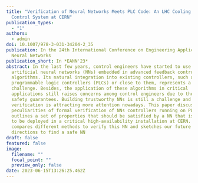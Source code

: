 ```yaml
---
title: "Verification of Neural Networks Meets PLC Code: An LHC Cooling Tower
  Control System at CERN"
publication_types:
  - "1"
authors:
  - admin
doi: 10.1007/978-3-031-34204-2_35
publication: In the 24th International Conference on Engineering Applications of
  Neural Networks
publication_short: In *EANN'23*
abstract: In the last few years, control engineers have started to use
  artificial neural networks (NNs) embedded in advanced feedback control
  algorithms. Its natural integration into existing controllers, such as
  programmable logic controllers (PLCs) or close to them, represents a
  challenge. Besides, the application of these algorithms in critical
  applications still raises concerns among control engineers due to the lack of
  safety guarantees. Building trustworthy NNs is still a challenge and their
  verification is attracting more attention nowadays. This paper discusses the
  peculiarities of formal verification of NNs controllers running on PLCs. It
  outlines a set of properties that should be satisfied by a NN that is intended
  to be deployed in a critical high-availability installation at CERN. It
  compares different methods to verify this NN and sketches our future research
  directions to find a safe NN
draft: false
featured: false
image:
  filename: ""
  focal_point: ""
  preview_only: false
date: 2023-06-15T13:26:25.462Z
---
```

